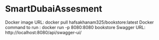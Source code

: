 # SmartDubaiAssesment

Docker image URL: docker pull hafsakhanam325/bookstore:latest
Docker command to run : docker run -p 8080:8080 bookstore
Swagger URL: http://localhost:8080/api/swagger-ui/
